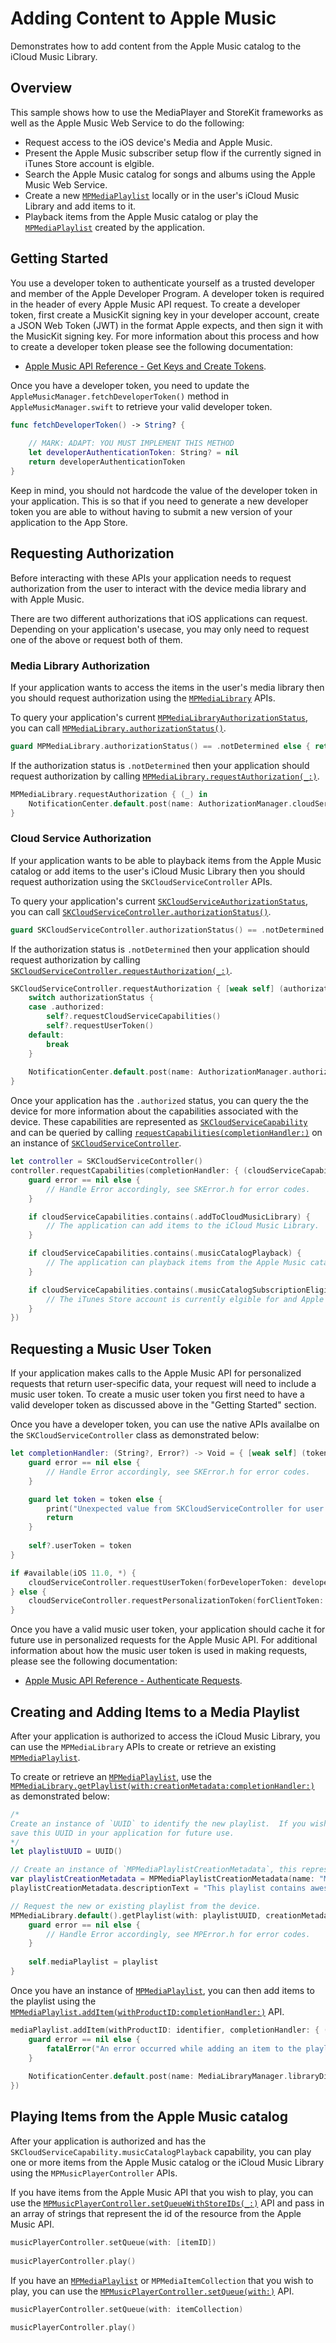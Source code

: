 # Adding Content to Apple Music

Demonstrates how to add content from the Apple Music catalog to the iCloud Music Library.

## Overview

This sample shows how to use the MediaPlayer and StoreKit frameworks as well as the Apple Music Web Service to do the following:

* Request access to the iOS device's Media and Apple Music.
* Present the Apple Music subscriber setup flow if the currently signed in iTunes Store account is elgible.
* Search the Apple Music catalog for songs and albums using the Apple Music Web Service.
* Create a new [`MPMediaPlaylist`](https://developer.apple.com/documentation/mediaplayer/mpmediaplaylist) locally or in the user's iCloud Music Library and add items to it.
* Playback items from the Apple Music catalog or play the [`MPMediaPlaylist`](https://developer.apple.com/documentation/mediaplayer/mpmediaplaylist) created by the application.

## Getting Started

You use a developer token to authenticate yourself as a trusted developer and member of the Apple Developer Program. A developer token is required in the header of every Apple Music API request. To create a developer token, first create a MusicKit signing key in your developer account, create a JSON Web Token (JWT) in the format Apple expects, and then sign it with the MusicKit signing key.  For more information about this process and how to create a developer token please see the following documentation:

* [Apple Music API Reference - Get Keys and Create Tokens](http://developer.apple.com/go/?id=apple-music-keys-and-tokens).

Once you have a developer token, you need to update the `AppleMusicManager.fetchDeveloperToken()` method in `AppleMusicManager.swift` to retrieve your valid developer token.

``` swift
func fetchDeveloperToken() -> String? {
    
    // MARK: ADAPT: YOU MUST IMPLEMENT THIS METHOD
    let developerAuthenticationToken: String? = nil
    return developerAuthenticationToken
}
```

Keep in mind, you should not hardcode the value of the developer token in your application.  This is so that if you need to generate a new developer token you are able to without having to submit a new version of your application to the App Store.

## Requesting Authorization

Before interacting with these APIs your application needs to request authorization from the user to interact with the device media library and with Apple Music.  

There are two different authorizations that iOS applications can request. Depending on your application's usecase, you may only need to request one of the above or request both of them.

### Media Library Authorization

If your application wants to access the items in the user's media library then you should request authorization using the [`MPMediaLibrary`](https://developer.apple.com/documentation/mediaplayer/mpmedialibrary) APIs.

To query your application's current [`MPMediaLibraryAuthorizationStatus`](https://developer.apple.com/documentation/mediaplayer/mpmedialibraryauthorizationstatus), you can call [`MPMediaLibrary.authorizationStatus()`](https://developer.apple.com/documentation/mediaplayer/mpmedialibrary/1621282-authorizationstatus).

``` swift
guard MPMediaLibrary.authorizationStatus() == .notDetermined else { return }
```

If the authorization status is `.notDetermined` then your application should request authorization by calling [`MPMediaLibrary.requestAuthorization(_:)`](https://developer.apple.com/documentation/mediaplayer/mpmedialibrary/1621276-requestauthorization).

``` swift
MPMediaLibrary.requestAuthorization { (_) in
    NotificationCenter.default.post(name: AuthorizationManager.cloudServiceDidUpdateNotification, object: nil)
}
```

### Cloud Service Authorization

 If your application wants to be able to playback items from the Apple Music catalog or add items to the user's iCloud Music Library then you should request authorization using the `SKCloudServiceController` APIs.

 To query your application's current [`SKCloudServiceAuthorizationStatus`]( https://developer.apple.com/documentation/storekit/skcloudserviceauthorizationstatus), you can call [`SKCloudServiceController.authorizationStatus()`](https://developer.apple.com/documentation/storekit/skcloudservicecontroller/1620631-authorizationstatus).

``` swift
guard SKCloudServiceController.authorizationStatus() == .notDetermined else { return }
```

If the authorization status is `.notDetermined` then your application should request authorization by calling [`SKCloudServiceController.requestAuthorization(_:)`](https://developer.apple.com/documentation/storekit/skcloudservicecontroller/1620609-requestauthorization).

``` swift
SKCloudServiceController.requestAuthorization { [weak self] (authorizationStatus) in
    switch authorizationStatus {
    case .authorized:
        self?.requestCloudServiceCapabilities()
        self?.requestUserToken()
    default:
        break
    }
    
    NotificationCenter.default.post(name: AuthorizationManager.authorizationDidUpdateNotification, object: nil)
}
```

Once your application has the `.authorized` status, you can query the the device for more information about the capabilities associated with the device.  These capabilities are represented as [`SKCloudServiceCapability`](https://developer.apple.com/documentation/storekit/skcloudservicecapability) and can be queried by calling [`requestCapabilities(completionHandler:)`](https://developer.apple.com/documentation/storekit/skcloudservicecontroller/1620610-requestcapabilities) on an instance of [`SKCloudServiceController`](https://developer.apple.com/documentation/storekit/skcloudservicecontroller).

```swift
let controller = SKCloudServiceController()
controller.requestCapabilities(completionHandler: { (cloudServiceCapability, error) in
    guard error == nil else {
        // Handle Error accordingly, see SKError.h for error codes.
    }

    if cloudServiceCapabilities.contains(.addToCloudMusicLibrary) {
        // The application can add items to the iCloud Music Library.
    }

    if cloudServiceCapabilities.contains(.musicCatalogPlayback) {
        // The application can playback items from the Apple Music catalog.
    }

    if cloudServiceCapabilities.contains(.musicCatalogSubscriptionEligible) {
        // The iTunes Store account is currently elgible for and Apple Music Subscription trial.
    }
})
```

## Requesting a Music User Token

If your application makes calls to the Apple Music API for personalized requests that return user-specific data, your request will need to include a music user token.  To create a music user token you first need to have a valid developer token as discussed above in the "Getting Started" section.

Once you have a developer token,  you can use the native APIs availalbe on the `SKCloudServiceController` class as demonstrated below:

```swift
let completionHandler: (String?, Error?) -> Void = { [weak self] (token, error) in
    guard error == nil else {
        // Handle Error accordingly, see SKError.h for error codes.
    }

    guard let token = token else {
        print("Unexpected value from SKCloudServiceController for user token.")
        return
    }
    
    self?.userToken = token
}

if #available(iOS 11.0, *) {
    cloudServiceController.requestUserToken(forDeveloperToken: developerToken, completionHandler: completionHandler)
} else {
    cloudServiceController.requestPersonalizationToken(forClientToken: developerToken, withCompletionHandler: completionHandler)
}
```

Once you have a valid music user token, your application should cache it for future use in personalized requests for the Apple Music API.  For additional information about how the music user token is used in making requests, please see the following documentation:

* [Apple Music API Reference - Authenticate Requests](https://developer.apple.com/library/content/documentation/NetworkingInternetWeb/Conceptual/AppleMusicWebServicesReference/SetUpWebServices.html#//apple_ref/doc/uid/TP40017625-CH2-SW7).

## Creating and Adding Items to a Media Playlist

After your application is authorized to access the iCloud Music Library, you can use the `MPMediaLibrary` APIs to create or retrieve an existing [`MPMediaPlaylist`](https://developer.apple.com/documentation/mediaplayer/mpmediaplaylist).

To create or retrieve an [`MPMediaPlaylist`](https://developer.apple.com/documentation/mediaplayer/mpmediaplaylist), use the [`MPMediaLibrary.getPlaylist(with:creationMetadata:completionHandler:)`](https://developer.apple.com/documentation/mediaplayer/mpmedialibrary/1621273-getplaylist) as demonstrated below:

```swift
/*
Create an instance of `UUID` to identify the new playlist.  If you wish to be able to retrieve this playlist in the future, 
save this UUID in your application for future use.
*/
let playlistUUID = UUID()

// Create an instance of `MPMediaPlaylistCreationMetadata`, this represents the metadata to associate with the new playlist.
var playlistCreationMetadata = MPMediaPlaylistCreationMetadata(name: "My Playlist")
playlistCreationMetadata.descriptionText = "This playlist contains awesome items."

// Request the new or existing playlist from the device.
MPMediaLibrary.default().getPlaylist(with: playlistUUID, creationMetadata: playlistCreationMetadata) { (playlist, error) in
    guard error == nil else {
        // Handle Error accordingly, see MPError.h for error codes.
    }
    
    self.mediaPlaylist = playlist
}
```

Once you have an instance of [`MPMediaPlaylist`](https://developer.apple.com/documentation/mediaplayer/mpmediaplaylist), you can then add items to the playlist using the [`MPMediaPlaylist.addItem(withProductID:completionHandler:)`](https://developer.apple.com/documentation/mediaplayer/mpmediaplaylist/1618706-additem) API.

``` swift
mediaPlaylist.addItem(withProductID: identifier, completionHandler: { (error) in
    guard error == nil else {
        fatalError("An error occurred while adding an item to the playlist: \(error!.localizedDescription)")
    }
    
    NotificationCenter.default.post(name: MediaLibraryManager.libraryDidUpdate, object: nil)
})
```

## Playing Items from the Apple Music catalog

After your application is authorized and has the `SKCloudServiceCapability.musicCatalogPlayback` capability, you can play one or more items from the Apple Music catalog or the iCloud Music Library using the `MPMusicPlayerController` APIs.

If you have items from the Apple Music API that you wish to play, you can use the [`MPMusicPlayerController.setQueueWithStoreIDs(_:)`](https://developer.apple.com/documentation/mediaplayer/mpmusicplayercontroller/1624253-setqueuewithstoreids) API and pass in an array of strings that represent the id of the resource from the Apple Music API.

``` swift
musicPlayerController.setQueue(with: [itemID])
        
musicPlayerController.play()
```

If you have an [`MPMediaPlaylist`](https://developer.apple.com/documentation/mediaplayer/mpmediaplaylist) or `MPMediaItemCollection` that you wish to play, you can use the [`MPMusicPlayerController.setQueue(with:)`](https://developer.apple.com/documentation/mediaplayer/mpmusicplayercontroller/1624171-setqueue) API.

``` swift
musicPlayerController.setQueue(with: itemCollection)
        
musicPlayerController.play()
```
